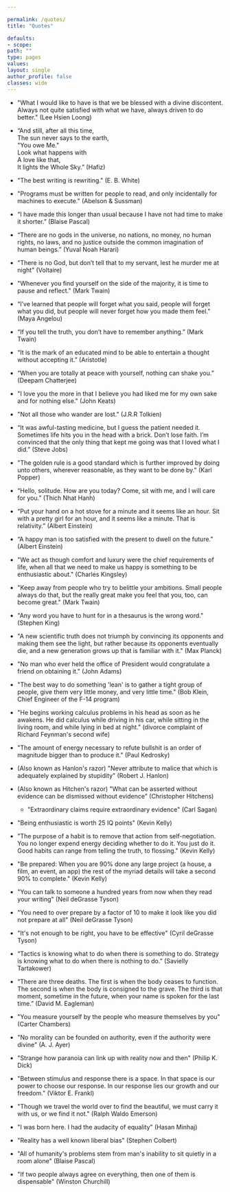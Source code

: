 ```yaml
---

permalink: /quotes/
title: "Quotes"

defaults:
- scope:
path: ""
type: pages
values:
layout: single
author_profile: false
classes: wide
---
```



- "What I would like to have is that we be blessed with a divine discontent. Always not quite satisfied with what we have, always driven to do better." (Lee Hsien Loong)

- “And still, after all this time,  
The sun never says to the earth,  
"You owe Me."  
Look what happens with  
A love like that,  
It lights the Whole Sky.” (Hafiz)

- "The best writing is rewriting." (E. B. White)

- "Programs must be written for people to read, and only incidentally for machines to execute." (Abelson & Sussman)

- “I have made this longer than usual because I have not had time to make it shorter.” (Blaise Pascal)

- “There are no gods in the universe, no nations, no money, no human rights, no laws, and no justice outside the common imagination of human beings.” (Yuval Noah Harari)

- "There is no God, but don’t tell that to my servant, lest he murder me at night" (Voltaire)

- "Whenever you find yourself on the side of the majority, it is time to pause and reflect." (Mark Twain)

- “I’ve learned that people will forget what you said, people will forget what you did, but people will never forget how you made them feel.” (Maya Angelou)

- “If you tell the truth, you don’t have to remember anything.” (Mark Twain)

- “It is the mark of an educated mind to be able to entertain a thought without accepting it.” (Aristotle)

- “When you are totally at peace with yourself, nothing can shake you.” (Deepam Chatterjee)

- "I love you the more in that I believe you had liked me for my own sake and for nothing else." (John Keats)

- "Not all those who wander are lost." (J.R.R Tolkien)

- “It was awful-tasting medicine, but I guess the patient needed it. Sometimes life hits you in the head with a brick. Don’t lose faith. I’m convinced that the only thing that kept me going was that I loved what I did.” (Steve Jobs)
  
- "The golden rule is a good standard which is further improved by doing unto others, wherever reasonable, as they want to be done by." (Karl Popper)
  
- “Hello, solitude. How are you today? Come, sit with me, and I will care for you.” (Thich Nhat Hanh)

- “Put your hand on a hot stove for a minute and it seems like an hour. Sit with a pretty girl for an hour, and it seems like a minute. That is relativity.” (Albert Einstein)

- “A happy man is too satisfied with the present to dwell on the future.” (Albert Einstein)

- "We act as though comfort and luxury were the chief requirements of life, when all that we need to make us happy is something to be enthusiastic about." (Charles Kingsley)

- "Keep away from people who try to belittle your ambitions. Small people always do that, but the really great make you feel that you, too, can become great." (Mark Twain)
  
- "Any word you have to hunt for in a thesaurus is the wrong word." (Stephen King)
  
- "A new scientific truth does not triumph by convincing its opponents and making them see the light, but rather because its opponents eventually die, and a new generation grows up that is familiar with it." (Max Planck)
  
- "No man who ever held the office of President would congratulate a friend on obtaining it." (John Adams)
  
- "The best way to do something 'lean' is to gather a tight group of people, give them very little money, and very little time." (Bob Klein, Chief Engineer of the F-14 program)
  
- "He begins working calculus problems in his head as soon as he awakens. He did calculus while driving in his car, while sitting in the living room, and while lying in bed at night." (divorce complaint of Richard Feynman's second wife)
  
- "The amount of energy necessary to refute bullshit is an order of magnitude bigger than to produce it." (Paul Kedrosky)

- (Also known as Hanlon's razor) "Never attribute to malice that which is adequately explained by stupidity" (Robert J. Hanlon)

- (Also known as Hitchen's razor) "What can be asserted without evidence can be dismissed without evidence" (Christopher Hitchens)    
  - "Extraordinary claims require extraordinary evidence" (Carl Sagan)
  
- "Being enthusiastic is worth 25 IQ points" (Kevin Kelly)

- "The purpose of a habit is to remove that action from self-negotiation. You no longer expend energy deciding whether to do it. You just do it. Good habits can range from telling the truth, to flossing." (Kevin Kelly)

- "Be prepared: When you are 90% done any large project (a house, a film, an event, an app) the rest of the myriad details will take a second 90% to complete." (Kevin Kelly)

- "You can talk to someone a hundred years from now when they read your writing" (Neil deGrasse Tyson)
  
- "You need to over prepare by a factor of 10 to make it look like you did not prepare at all" (Neil deGrasse Tyson) 

- "It's not enough to be right, you have to be effective" (Cyril deGrasse Tyson)

- “Tactics is knowing what to do when there is something to do. Strategy is knowing what to do when there is nothing to do.” (Savielly Tartakower) 
  
- “There are three deaths. The first is when the body ceases to function. The second is when the body is consigned to the grave. The third is that moment, sometime in the future, when your name is spoken for the last time.” (David M. Eagleman)
  
- "You measure yourself by the people who measure themselves by you" (Carter Chambers)

- "No morality can be founded on authority, even if the authority were divine" (A. J. Ayer)

- "Strange how paranoia can link up with reality now and then" (Philip K. Dick)

- "Between stimulus and response there is a space. In that space is our power to choose our response. In our response lies our growth and our freedom." (Viktor E. Frankl)

- "Though we travel the world over to find the beautiful, we must carry it with us, or we find it not." (Ralph Waldo Emerson)

- "I was born here. I had the audacity of equality" (Hasan Minhaj)

- "Reality has a well known liberal bias" (Stephen Colbert)

- "All of humanity's problems stem from man's inability to sit quietly in a room alone" (Blaise Pascal)

- "If two people always agree on everything, then one of them is dispensable" (Winston Churchill)